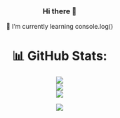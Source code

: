  <div align="center">
 
 ### Hi there 👋

<!--
**jennijennina/jennijennina** is a ✨ _special_ ✨ repository because its `README.md` (this file) appears on your GitHub profile.

Here are some ideas to get you started:

- 🔭 I’m currently working on ...
- 🌱 I’m currently learning console.log()
- 👯 I’m looking to collaborate on ...
- 🤔 I’m looking for help with ...
- 💬 Ask me about ...
- 📫 How to reach me: ...
- 😄 Pronouns: ...
- ⚡ Fun fact: ...
-->

 🌱 I’m currently learning console.log()

# 📊 GitHub Stats:
![](https://github-readme-stats.vercel.app/api?username=jennijennina&theme=radical&hide_border=false&include_all_commits=false&count_private=false)<br/>
![](https://github-readme-streak-stats.herokuapp.com/?user=jennijennina&theme=radical&hide_border=false)<br/>
![](https://github-readme-stats.vercel.app/api/top-langs/?username=jennijennina&theme=radical&hide_border=false&include_all_commits=false&count_private=false&layout=compact)


 
<img src="https://komarev.com/ghpvc/?username=jennijennina&&style=flat-square" align="center" />

<br />

</div>
